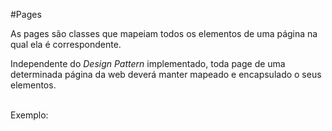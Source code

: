 #Pages

<p>As pages são classes que mapeiam todos os elementos de uma página na qual ela é correspondente.</p>
<p>Independente do <i>Design Pattern</i> implementado, toda page de uma determinada página da web deverá manter mapeado e encapsulado o seus elementos.</p>
<br>Exemplo:<br></br></p>